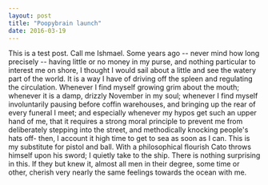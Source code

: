 ```yaml
---
layout: post
title: "Poopybrain launch"
date: 2016-03-19
---
```


This is a test post. Call me Ishmael. Some years ago -- never mind how long precisely --
having little or no money in my purse, and nothing particular to
interest me on shore, I thought I would sail about a little and see
the watery part of the world. It is a way I have of driving off the
spleen and regulating the circulation. Whenever I find myself growing
grim about the mouth; whenever it is a damp, drizzly November in
my soul; whenever I find myself involuntarily pausing before coffin
warehouses, and bringing up the rear of every funeral I meet; and
especially whenever my hypos get such an upper hand of me, that it
requires a strong moral principle to prevent me from deliberately
stepping into the street, and methodically knocking people's hats
off- then, I account it high time to get to sea as soon as I can.
This is my substitute for pistol and ball. With a philosophical
flourish Cato throws himself upon his sword; I quietly take to the
ship. There is nothing surprising in this. If they but knew it,
almost all men in their degree, some time or other, cherish very
nearly the same feelings towards the ocean with me.
